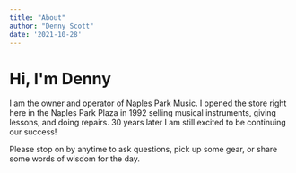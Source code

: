 ```yaml
---
title: "About"
author: "Denny Scott"
date: '2021-10-28'
---
```


# Hi, I'm Denny

I am the owner and operator of Naples Park Music. I opened the store right here in the Naples Park Plaza in 1992 selling musical instruments, giving lessons, and doing repairs. 30 years later I am still excited to be continuing our success!

Please stop on by anytime to ask questions, pick up some gear, or share some words of wisdom for the day. 

